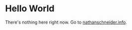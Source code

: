 # Hello World

There's nothing here right now. Go to [nathanschneider.info](https://nathanschneider.info).
